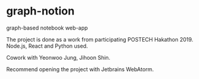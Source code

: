# graph-notion
graph-based notebook web-app 

The project is done as a work from participating POSTECH Hakathon 2019.
Node.js, React and Python used.

Cowork with Yeonwoo Jung, Jihoon Shin.

Recommend opening the project with Jetbrains WebAtorm.
